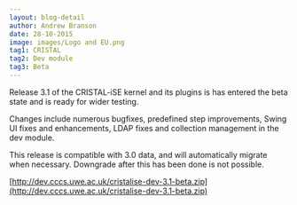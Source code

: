 ```yaml
---
layout: blog-detail
author: Andrew Branson
date: 28-10-2015
image: images/Logo and EU.png
tag1: CRISTAL
tag2: Dev module
tag3: Beta
---
```


Release 3.1 of the CRISTAL-iSE kernel and its plugins is has entered the beta state and is ready for wider testing. 

Changes include numerous bugfixes, predefined step improvements, Swing UI fixes and enhancements, LDAP fixes and collection management in the dev module.

This release is compatible with 3.0 data, and will automatically migrate when necessary. Downgrade after this has been done is not possible.

[http://dev.cccs.uwe.ac.uk/cristalise-dev-3.1-beta.zip](http://dev.cccs.uwe.ac.uk/cristalise-dev-3.1-beta.zip)

